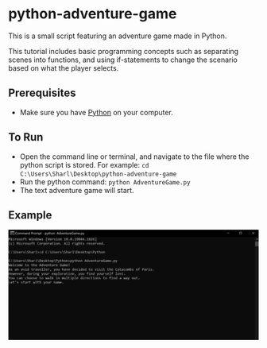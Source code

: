 # python-adventure-game
This is a small script featuring an adventure game made in Python.

This tutorial includes basic programming concepts such as separating scenes into functions, and using if-statements to change the scenario based on what the player selects.

## Prerequisites 

* Make sure you have [Python](https://www.python.org/downloads/) on your computer. 

## To Run

* Open the command line or terminal, and navigate to the file where the python script is stored. For example: `cd C:\Users\Sharl\Desktop\python-adventure-game`
* Run the python command: `python AdventureGame.py`
* The text adventure game will start.

## Example

![alt text](deprecated/preview-image.jpg)


